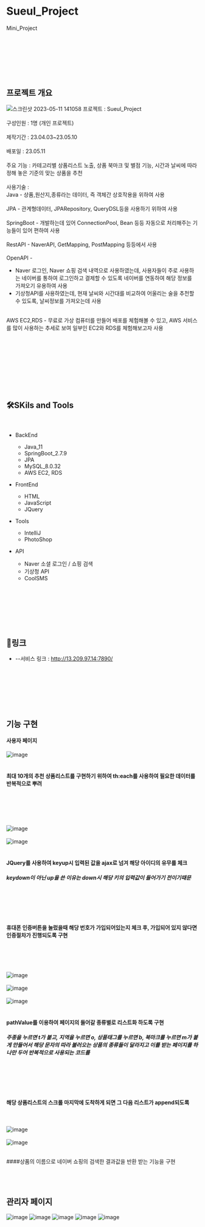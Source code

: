 # Sueul_Project
Mini_Project

<br>
<br>
<br>
<br>
<br>
<br>

## 프로젝트 개요
![스크린샷 2023-05-11 141058](https://github.com/jihun-ann/sueulProject/assets/118144876/29649c20-c584-4445-8a6c-4ee54884512c)
  프로젝트 : Sueul_Project<br><br>
  구성인원 : 1명 (개인 프로젝트)<br><br>
  제작기간 : 23.04.03~23.05.10<br><br>
  배포일 : 23.05.11<br><br>
  주요 기능 : 카테고리별 상품리스트 노출, 상품 북마크 및 별점 기능, 시간과 날씨에 따라 정해 놓은 기준의 맞는 상품을 추천<br><br>
  사용기술 : <br>
  Java - 상품,원산지,종류라는 데이터, 즉 객체간 상호작용을 위하여 사용<br><br>
  JPA - 관계형데이터, JPARepository, QueryDSL등을 사용하기 위하여 사용<br><br>
  SpringBoot - 개발하는데 있어 ConnectionPool, Bean 등등 자동으로 처리해주는 기능들이 있어 편하여 사용<br><br>
  RestAPI - NaverAPI, GetMapping, PostMapping 등등에서 사용<br><br>
  OpenAPI -
  <br> 
  * Naver 로그인, Naver 쇼핑 검색 내역으로 사용하였는데, 사용자들이 주로 사용하는 네이버를 통하여 로그인하고 결제할 수 있도록 네이버를 연동하여 해당 정보를 가져오기 유용하여 사용<br>
  * 기상청API를 사용하였는데, 현재 날씨와 시간대를 비교하여 어울리는 술을 추천할 수 있도록, 날씨정보를 가져오는데 사용<br><br>
  
  AWS EC2,RDS - 무료로 가상 컴퓨터를 만들어 배포를 체험해볼 수 있고, AWS 서비스를 많이 사용하는 추세로 보여 일부인 EC2와 RDS를 체험해보고자 사용
  <br><br><br>



 
<br>
<br>
<br>
<br>
<br>
<br>

## 🛠️SKils and Tools

<br>

* BackEnd
  * Java_11
  * SpringBoot_2.7.9
  * JPA
  * MySQL_8.0.32
  * AWS EC2, RDS

* FrontEnd
  * HTML
  * JavaScript
  * JQuery

* Tools
  * IntelliJ
  * PhotoShop

* API
  * Naver 소셜 로그인 / 쇼핑 검색
  * 기상청 API
  * CoolSMS

<br>
<br>
<br>
<br>
<br>
<br>

  ## 🔗링크
  -	--서비스 링크 : http://13.209.97.14:7890/

<br>
<br>
<br>
<br>
<br>
<br>

## 기능 구현
#### 사용자 페이지
![image](https://github.com/jihun-ann/sueulProject/assets/118144876/1f55ad6f-aafc-40e0-8a26-f54068c195a0)
<br><br>
#### 최대 10개의 추천 상품리스트를 구현하기 위하여 th:each를 사용하여 필요한 데이터를 반복적으로 뿌려
<br><br><br><br>

![image](https://github.com/jihun-ann/sueulProject/assets/118144876/7496c92c-867b-4638-b161-05935617a5fd)
<br><br>
![image](https://github.com/jihun-ann/sueulProject/assets/118144876/4373957b-1d49-47ac-8634-a3e68812a1c6)
<br><br>

#### JQuery를 사용하여 keyup시 입력된 값을 ajax로 넘겨 해당 아이디의 유무를 체크
##### keydown이 아닌 up을 쓴 이유는 down시 해당 키의 입력값이 들어가기 전이기때문
<br><br><br><br>
#### 휴대폰 인증버튼을 눌렀을때 해당 번호가 가입되어있는지 체크 후, 가입되어 있지 않다면 인증절차가 진행되도록 구현

<br><br><br><br>
![image](https://github.com/jihun-ann/sueulProject/assets/118144876/1d7bbd9e-d2d5-49b6-93c6-93d33217a128)
<br><br>
![image](https://github.com/jihun-ann/sueulProject/assets/118144876/33ba8827-d73c-4ba7-84e8-3841816ca68a)
<br><br>
![image](https://github.com/jihun-ann/sueulProject/assets/118144876/db1b3ce8-7c35-4817-aa76-7e0c56f1b0fd)
<br><br>
#### pathValue를 이용하여 페이지의 들어갈 종류별로 리스트화 하도록 구현
##### 주종을 누르면 t가 붙고, 지역을 누르면 o, 상품태그를 누르면 b, 북마크를 누르면 m가 붙게 만들어서 해당 문자의 따라 불러오는 상품의 종류들이 달라지고 이를 받는 페이지를 하나만 두어 반복적으로 사용되는 코드를 
<br><br>
<br><br>

#### 해당 상품리스트의 스크롤 마지막에 도착하게 되면 그 다음 리스트가 append되도록 
<br><br>
![image](https://github.com/jihun-ann/sueulProject/assets/118144876/71bc75f0-8027-42d7-aa6e-2e772a026c9d)
<br><br>
![image](https://github.com/jihun-ann/sueulProject/assets/118144876/652c71a9-4b42-4ad5-8010-75b72eaaaf5c)
<br><br>

####상품의 이름으로 네이버 쇼핑의 검색한 결과값을 반환 받는 기능을 구현
<br><br>
<br><br>

## 관리자 페이지
![image](https://github.com/jihun-ann/sueulProject/assets/118144876/ddc0c499-8942-42ae-8570-cc02690627a7)
![image](https://github.com/jihun-ann/sueulProject/assets/118144876/deee7702-d652-4fba-b1c4-5ebda8271a4d)
![image](https://github.com/jihun-ann/sueulProject/assets/118144876/367a94f0-205b-48a4-88bd-c359a8295281)
![image](https://github.com/jihun-ann/sueulProject/assets/118144876/8f219b4b-ab88-46ab-b5a8-6e3eab88648b)
![image](https://github.com/jihun-ann/sueulProject/assets/118144876/7919c8b2-a3cf-43b0-92aa-da3e34a34102)
